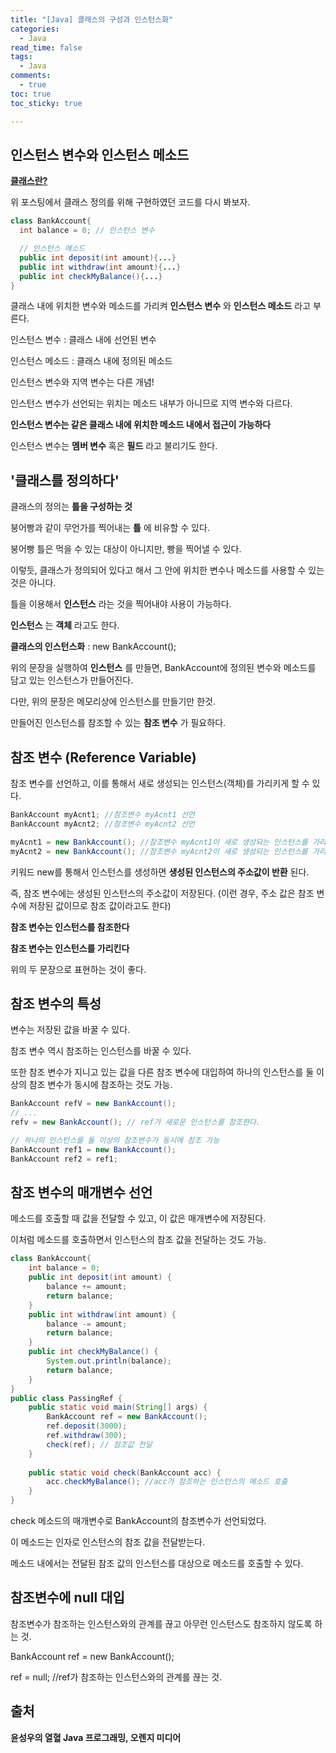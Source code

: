 ```yaml
---
title: "[Java] 클래스의 구성과 인스턴스화"
categories:
  - Java
read_time: false
tags:
  - Java
comments:
  - true
toc: true
toc_sticky: true

---
```

## 인스턴스 변수와 인스턴스 메소드
__[클래스란?](https://sangwoo0727.github.io/java/JAVA-7_classinstance/)__ 

위 포스팅에서 클래스 정의를 위해 구현하였던 코드를 다시 봐보자.

```java
class BankAccount{
  int balance = 0; // 인스턴스 변수

  // 인스턴스 메소드
  public int deposit(int amount){...}
  public int withdraw(int amount){...}
  public int checkMyBalance(){...}
}
```

클래스 내에 위치한 변수와 메소드를 가리켜 __인스턴스 변수__ 와 __인스턴스 메소드__ 라고 부른다.

인스턴스 변수 : 클래스 내에 선언된 변수

인스턴스 메소드 : 클래스 내에 정의된 메소드

인스턴스 변수와 지역 변수는 다른 개념!

인스턴스 변수가 선언되는 위치는 메소드 내부가 아니므로 지역 변수와 다르다.

__인스턴스 변수는 같은 클래스 내에 위치한 메소드 내에서 접근이 가능하다__

인스턴스 변수는 __멤버 변수__ 혹은 __필드__ 라고 불리기도 한다.

## '클래스를 정의하다'
클래스의 정의는 __틀을 구성하는 것__

붕어빵과 같이 무언가를 찍어내는 __틀__ 에 비유할 수 있다.

붕어빵 틀은 먹을 수 있는 대상이 아니지만, 빵을 찍어낼 수 있다.

이렇듯, 클래스가 정의되어 있다고 해서 그 안에 위치한 변수나 메소드를 사용할 수 있는 것은 아니다.

틀을 이용해서 __인스턴스__ 라는 것을 찍어내야 사용이 가능하다.

__인스턴스__ 는 __객체__ 라고도 한다.

__클래스의 인스턴스화__ : new BankAccount();

위의 문장을 실행하여 __인스턴스__ 를 만들면, BankAccount에 정의된 변수와 메소드를 담고 있는 인스턴스가 만들어진다.

다만, 위의 문장은 메모리상에 인스턴스를 만들기만 한것.

만들어진 인스턴스를 참조할 수 있는 __참조 변수__ 가 필요하다.

## 참조 변수 (Reference Variable)

참조 변수를 선언하고, 이를 통해서 새로 생성되는 인스턴스(객체)를 가리키게 할 수 있다.

```java
BankAccount myAcnt1; //참조변수 myAcnt1 선언
BankAccount myAcnt2; //참조변수 myAcnt2 선언

myAcnt1 = new BankAccount(); //참조변수 myAcnt1이 새로 생성되는 인스턴스를 가리킴
myAcnt2 = new BankAccount(); //참조변수 myAcnt2이 새로 생성되는 인스턴스를 가리킴
```


키워드 new를 통해서 인스턴스를 생성하면 __생성된 인스턴스의 주소값이 반환__ 된다.

즉, 참조 변수에는 생성된 인스턴스의 주소값이 저장된다. (이런 경우, 주소 값은 참조 변수에 저장된 값이므로 참조 값이라고도 한다)

__참조 변수는 인스턴스를 참조한다__

__참조 변수는 인스턴스를 가리킨다__

위의 두 문장으로 표현하는 것이 좋다.

## 참조 변수의 특성
변수는 저장된 값을 바꿀 수 있다.

참조 변수 역시 참조하는 인스턴스를 바꿀 수 있다.

또한 참조 변수가 지니고 있는 값을 다른 참조 변수에 대입하여 하나의 인스턴스를 둘 이상의 참조 변수가 동시에 참조하는 것도 가능.

```java
BankAccount refV = new BankAccount();
// ...
refv = new BankAccount(); // ref가 새로운 인스턴스를 참조한다.

// 하나의 인스턴스를 둘 이상의 참조변수가 동시에 참조 가능
BankAccount ref1 = new BankAccount();
BankAccount ref2 = ref1;
```

## 참조 변수의 매개변수 선언
메소드를 호출할 때 값을 전달할 수 있고, 이 값은 매개변수에 저장된다.

이처럼 메소드를 호출하면서 인스턴스의 참조 값을 전달하는 것도 가능.

```java
class BankAccount{
	int balance = 0;
	public int deposit(int amount) {
		balance += amount;
		return balance;
	}
	public int withdraw(int amount) {
		balance -= amount;
		return balance;
	}
	public int checkMyBalance() {
		System.out.println(balance);
		return balance;
	}
}
public class PassingRef {
	public static void main(String[] args) {
		BankAccount ref = new BankAccount();
		ref.deposit(3000);
		ref.withdraw(300);
		check(ref); // 참조값 전달
	}
	
	public static void check(BankAccount acc) {
		acc.checkMyBalance(); //acc가 참조하는 인스턴스의 메소드 호출
	}
}
```

check 메소드의 매개변수로 BankAccount의 참조변수가 선언되었다.

이 메소드는 인자로 인스턴스의 참조 값을 전달받는다.

메소드 내에서는 전달된 참조 값의 인스턴스를 대상으로 메소드를 호출할 수 있다.

## 참조변수에 null 대입
참조변수가 참조하는 인스턴스와의 관계를 끊고 아무런 인스턴스도 참조하지 않도록 하는 것.

BankAccount ref = new BankAccount();

ref = null;  //ref가 참조하는 인스턴스와의 관계를 끊는 것.

## 출처
__윤성우의 열혈 Java 프로그래밍, 오렌지 미디어__


